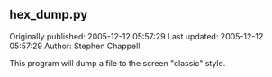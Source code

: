 ## hex_dump.py

Originally published: 2005-12-12 05:57:29
Last updated: 2005-12-12 05:57:29
Author: Stephen Chappell

This program will dump a file to the screen "classic" style.
